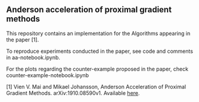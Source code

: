 ## Anderson acceleration of proximal gradient methods

This repository contains an implementation for the Algorithms appearing in the paper [1].

To reproduce experiments conducted in the paper, see code and comments in aa-notebook.ipynb.

For the plots regarding the counter-example proposed in the paper, check counter-example-notebook.ipynb


[1] Vien V. Mai and Mikael Johansson, Anderson Acceleration of Proximal Gradient Methods. arXiv:1910.08590v1. Available [here](https://arxiv.org/pdf/1910.08590.pdf).


